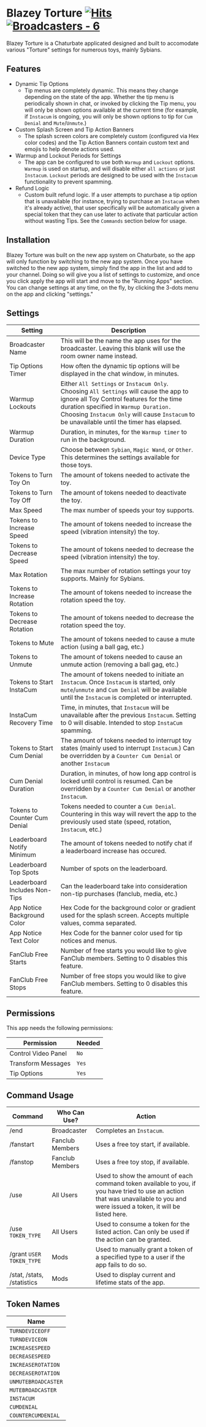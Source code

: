 # Blazey Torture  [![Hits](https://hits.seeyoufarm.com/api/count/incr/badge.svg?url=https%3A%2F%2Fgithub.com%2FChuckTerry%2FPrimerV2&count_bg=%232E8061&title_bg=%23555555&icon=&icon_color=%239C3A3A&title=Hits&edge_flat=false)](https://hits.seeyoufarm.com) [![Broadcasters -  6 ](https://img.shields.io/badge/Broadcasters-_6_-4e8aaa?logo=https%3A%2F%2Ftheme.zdassets.com%2Ftheme_assets%2F9047795%2F0a1509944ae68221459023756a55d2ada890acfd.png)](https://github.com/ChuckTerry/PrimerV2/edit/main/README.md)
Blazey Torture is a Chaturbate applicated designed and built to accomodate various "Torture" settings for numerous toys, mainly Sybians.

## Features 

* Dynamic Tip Options
  - Tip menus are completely dynamic.  This means they change depending on the state of the app.  Whether the tip menu is periodically shown in chat, or invoked by clicking the Tip menu, you will only be shown options available at the current time (for example, if `Instacum` is ongoing, you will only be shown options to tip for `Cum Denial` and `Mute`/`Unmute`.)
* Custom Splash Screen and Tip Action Banners
  - The splash screen colors are completely custom (configured via Hex color codes) and the Tip Action Banners contain custom text and emojis to help denote actions used.
* Warmup and Lockout Periods for Settings
  - The app can be configured to use both `Warmup` and `Lockout` options.  `Warmup` is used on startup, and will disable either `all actions` or just `Instacum`.  `Lockout` periods are designed to be used with the `Instacum` functionality to prevent spamming.
* Refund Logic
  - Custom built refund logic.  If a user attempts to purchase a tip option that is unavailable (for instance, trying to purchase an `Instacum` when it's already active), that user specifically will be automatically given a special token that they can use later to activate that particular action without wasting Tips.  See the `Commands` section below for usage.

## Installation

Blazey Torture was built on the new app system on Chaturbate, so the app will only function by switching to the new app system.  Once you have switched to the new app system, simply find the app in the list and add to your channel.  Doing so will give you a list of settings to customize, and once you click apply the app will start and move to the "Running Apps" section.  You can change settings at any time, on the fly, by clicking the 3-dots menu on the app and clicking "settings."

## Settings

| Setting      | Description |
| ----------- | ----------- |
| Broadcaster Name     | This will be the name the app uses for the broadcaster.  Leaving this blank will use the room owner name instead.      |
| Tip Options Timer  | How often the dynamic tip options will be displayed in the chat window, in minutes.    |
| Warmup Lockouts  | Either `All Settings` or `Instacum Only`.  Choosing `All Settings` will cause the app to ignore all Toy Control features for the time duration specified in `Warmup Duration.`  Choosing `Instacum Only` will cause `Instacum` to be unavailable until the timer has elapsed.  |
| Warmup Duration  | Duration, in minutes, for the `Warmup timer` to run in the background.  |
| Device Type  | Choose between `Sybian`, `Magic Wand`, or `Other`.  This determines the settings available for those toys.  |
| Tokens to Turn Toy On  | The amount of tokens needed to activate the toy.  |
| Tokens to Turn Toy Off  | The amount of tokens needed to deactivate the toy.  |
| Max Speed  | The max number of speeds your toy supports.  |
| Tokens to Increase Speed   | The amount of tokens needed to increase the speed (vibration intensity) the toy.  |
| Tokens to Decrease Speed   | The amount of tokens needed to decrease the speed (vibration intensity) the toy.  |
| Max Rotation  | The max number of rotation settings your toy supports.  Mainly for Sybians.  |
| Tokens to Increase Rotation   | The amount of tokens needed to increase the rotation speed the toy.  |
| Tokens to Decrease Rotation   | The amount of tokens needed to decrease the rotation speed the toy.  |
| Tokens to Mute   | The amount of tokens needed to cause a mute action (using a ball gag, etc.)  |
| Tokens to Unmute   | The amount of tokens needed to cause an unmute action (removing a ball gag, etc.)  |
| Tokens to Start InstaCum |  The amount of tokens needed to initiate an `Instacum`.  Once `Instacum` is started, only `mute`/`unmute` and `Cum Denial` will be available until the `Instacum` is completed or interrupted.  |
| InstaCum Recovery Time  |  Time, in minutes, that `Instacum` will be unavailable after the previous `Instacum`.  Setting to 0 will disable.  Intended to stop `InstaCum` spamming. |
| Tokens to Start Cum Denial  | The amount of tokens needed to interrupt toy states (mainly used to interrupt `Instacum`.)  Can be overridden by a `Counter Cum Denial` or another `Instacum` |
| Cum Denial Duration  | Duration, in minutes, of how long app control is locked until control is resumed.  Can be overridden by a `Counter Cum Denial` or another `Instacum`.  |
| Tokens to Counter Cum Denial  | Tokens needed to counter a `Cum Denial`.  Countering in this way will revert the app to the previously used state (speed, rotation, `Instacum`, etc.)  |
| Leaderboard Notify Minimum  | The amount of tokens needed to notify chat if a leaderboard increase has occured.  |
| Leaderboard Top Spots  | Number of spots on the leaderboard.  |
| Leaderboard Includes Non-Tips  | Can the leaderboard take into consideration non-tip purchases (fanclub, media, etc.)  |
| App Notice Background Color | Hex Code for the background color or gradient used for the splash screen.  Accepts multiple values, comma separated.  |
| App Notice Text Color | Hex Code for the banner color used for tip notices and menus.  |
| FanClub Free Starts | Number of free starts you would like to give FanClub members.  Setting to 0 disables this feature.  |
| FanClub Free Stops | Number of free stops you would like to give FanClub members.  Setting to 0 disables this feature.  |

## Permissions

This app needs the following permissions:

| Permission  | Needed  |
| ----------- | ----------- |
| Control Video Panel |  `No`  |
| Transform Messages |  `Yes`  |
| Tip Options |  `Yes`  |

## Command Usage

| Command   |  Who Can Use?  |  Action  |
| ----------- | ----------- | ----------- |
| /end  | Broadcaster  | Completes an `Instacum`.  |
| /fanstart  |  Fanclub Members  | Uses a free toy start, if available.  |
| /fanstop  |  Fanclub Members  | Uses a free toy stop, if available.  |
| /use |  All Users  | Used to show the amount of each command token available to you, if you have tried to use an action that was unavailable to you and were issued a token, it will be listed here.  |
| /use `TOKEN_TYPE` |  All Users |  Used to consume a token for the listed action.  Can only be used if the action can be granted.  |
| /grant `USER` `TOKEN_TYPE` | Mods | Used to manually grant a token of a specified type to a user if the app fails to do so.  |
| /stat, /stats, /statistics | Mods |  Used to display current and lifetime stats of the app.  |

## Token Names

| Name |
| ---- |
|`TURNDEVICEOFF`|
|`TURNDEVICEON` |
|`INCREASESPEED` | 
|`DECREASESPEED`| 
|`INCREASEROTATION`| 
|`DECREASEROTATION`| 
|`UNMUTEBROADCASTER`| 
|`MUTEBROADCASTER`|
|`INSTACUM`|
|`CUMDENIAL`| 
|`COUNTERCUMDENIAL`|
